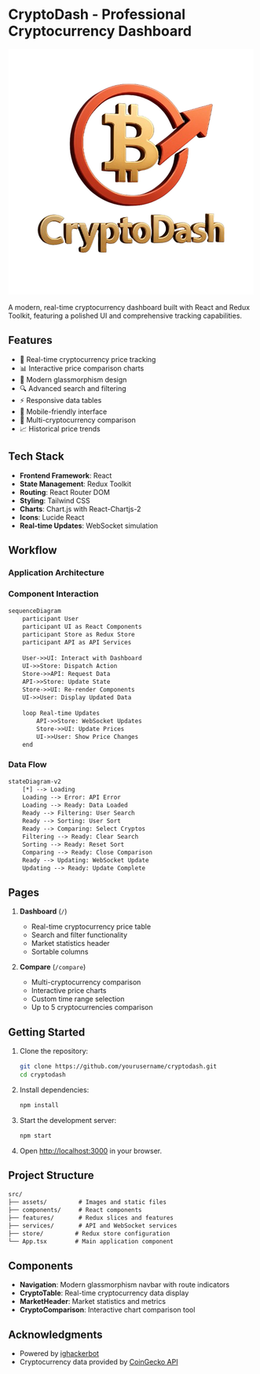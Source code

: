# CryptoDash - Professional Cryptocurrency Dashboard

![CryptoDash Logo](./src/assets/logo.png)

A modern, real-time cryptocurrency dashboard built with React and Redux Toolkit, featuring a polished UI and comprehensive tracking capabilities.

## Features

- 🚀 Real-time cryptocurrency price tracking
- 📊 Interactive price comparison charts
- 🎨 Modern glassmorphism design
- 🔍 Advanced search and filtering
- ⚡ Responsive data tables
- 📱 Mobile-friendly interface
- 🔄 Multi-cryptocurrency comparison
- 📈 Historical price trends

## Tech Stack

- **Frontend Framework**: React
- **State Management**: Redux Toolkit
- **Routing**: React Router DOM
- **Styling**: Tailwind CSS
- **Charts**: Chart.js with React-Chartjs-2
- **Icons**: Lucide React
- **Real-time Updates**: WebSocket simulation

## Workflow

### Application Architecture

### Component Interaction

```mermaid
sequenceDiagram
    participant User
    participant UI as React Components
    participant Store as Redux Store
    participant API as API Services
    
    User->>UI: Interact with Dashboard
    UI->>Store: Dispatch Action
    Store->>API: Request Data
    API->>Store: Update State
    Store->>UI: Re-render Components
    UI->>User: Display Updated Data
    
    loop Real-time Updates
        API->>Store: WebSocket Updates
        Store->>UI: Update Prices
        UI->>User: Show Price Changes
    end
```

### Data Flow

```mermaid
stateDiagram-v2
    [*] --> Loading
    Loading --> Error: API Error
    Loading --> Ready: Data Loaded
    Ready --> Filtering: User Search
    Ready --> Sorting: User Sort
    Ready --> Comparing: Select Cryptos
    Filtering --> Ready: Clear Search
    Sorting --> Ready: Reset Sort
    Comparing --> Ready: Close Comparison
    Ready --> Updating: WebSocket Update
    Updating --> Ready: Update Complete
```

## Pages

1. **Dashboard** (`/`)
   - Real-time cryptocurrency price table
   - Search and filter functionality
   - Market statistics header
   - Sortable columns

2. **Compare** (`/compare`)
   - Multi-cryptocurrency comparison
   - Interactive price charts
   - Custom time range selection
   - Up to 5 cryptocurrencies comparison

## Getting Started

1. Clone the repository:
   ```bash
   git clone https://github.com/yourusername/cryptodash.git
   cd cryptodash
   ```

2. Install dependencies:
   ```bash
   npm install
   ```

3. Start the development server:
   ```bash
   npm start
   ```

4. Open [http://localhost:3000](http://localhost:3000) in your browser.

## Project Structure

```
src/
├── assets/         # Images and static files
├── components/     # React components
├── features/       # Redux slices and features
├── services/       # API and WebSocket services
├── store/         # Redux store configuration
└── App.tsx        # Main application component
```

## Components

- **Navigation**: Modern glassmorphism navbar with route indicators
- **CryptoTable**: Real-time cryptocurrency data display
- **MarketHeader**: Market statistics and metrics
- **CryptoComparison**: Interactive chart comparison tool


## Acknowledgments

- Powered by [ighackerbot](https://github.com/ighackerbot)
- Cryptocurrency data provided by [CoinGecko API](https://www.coingecko.com/en/api)

